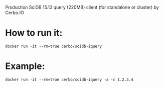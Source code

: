 Production SciDB 15.12 query (220MB) client (for standalone or cluster) by Cerbo.IO

# How to run it:
```
docker run -it --rm=true cerbo/scidb-iquery
```

# Example:
```
docker run -it --rm=true cerbo/scidb-iquery -a -c 1.2.3.4
```
